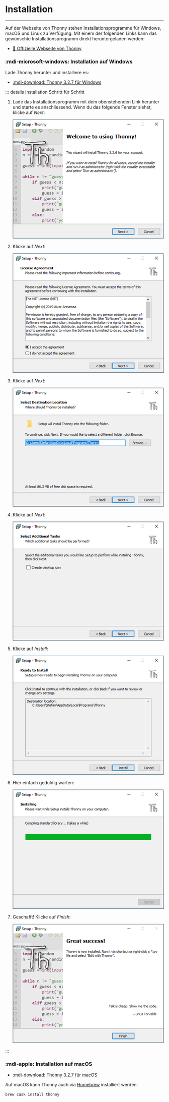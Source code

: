 # Installation
---

Auf der Webseite von Thonny stehen Installationsprogramme für Windows, macOS und Linux zu Verfügung. Mit einem der folgenden Links kann das gewünschte Installationsprogramm direkt heruntergeladen werden:

* [:link: Offizielle Webseite von Thonny](http://thonny.org/)


### :mdi-microsoft-windows: Installation auf Windows

Lade Thonny herunter und installiere es:

* [:mdi-download: Thonny 3.2.7 für Windows][1]

::: details Installation Schritt für Schritt

1. Lade das Installationsprogramm mit dem obenstehenden Link herunter und starte es anschliessend. Wenn du das folgende Fenster siehst, klicke auf _Next_:

    ![](images/thonny-install-1.png)

2. Klicke auf _Next_:

    ![](images/thonny-install-2.png)

3. Klicke auf _Next_:

    ![](images/thonny-install-3.png)

4. Klicke auf _Next_:

    ![](images/thonny-install-4.png)

5. Klicke auf _Install_:

    ![](images/thonny-install-5.png)

6. Hier einfach geduldig warten:

    ![](images/thonny-install-6.png)

7. Geschafft! Klicke auf _Finish_:

    ![](images/thonny-install-7.png)

:::

### :mdi-apple: Installation auf macOS

* [:mdi-download: Thonny 3.2.7 für macOS][2]

Auf macOS kann Thonny auch via [Homebrew](https://brew.sh) installiert werden:

``` shell
brew cask install thonny
```


[1]: https://github.com/thonny/thonny/releases/download/v3.2.7/thonny-3.2.7.exe
[2]: https://github.com/thonny/thonny/releases/download/v3.2.7/thonny-3.2.7.dmg
